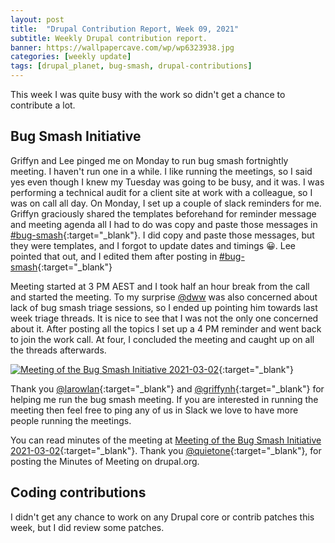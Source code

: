 ```yaml
---
layout: post
title:  "Drupal Contribution Report, Week 09, 2021"
subtitle: Weekly Drupal contribution report.
banner: https://wallpapercave.com/wp/wp6323938.jpg
categories: [weekly update]
tags: [drupal_planet, bug-smash, drupal-contributions]
---
```


This week I was quite busy with the work so didn't get a chance to contribute a lot.

## Bug Smash Initiative

Griffyn and Lee pinged me on Monday to run bug smash fortnightly meeting. I haven't run one in a while. I like running
the meetings, so I said yes even though I knew my Tuesday was going to be busy, and it was. I was performing a technical
audit for a client site at work with a colleague, so I was on call all day. On Monday, I set up a couple of slack
reminders for me. Griffyn graciously shared the templates beforehand for reminder message and meeting agenda all I
had to do was copy and paste those messages in [#bug-smash][bug-smash]{:target="_blank"}. I did copy and paste those
messages, but they were templates, and I forgot to update dates and timings 😀. Lee pointed that out, and I
edited them after posting in [#bug-smash][bug-smash]{:target="_blank"}

Meeting started at 3 PM AEST and I took half an hour break from the call and started the meeting. To my surprise
[@dww][dww] was also concerned about lack of bug smash triage sessions, so I ended up pointing him towards last week
triage threads. It is nice to see that I was not the only one concerned about it. After posting all the topics I set up
a 4 PM reminder and went back to join the work call. At four, I concluded the meeting and caught up on all the threads
afterwards.

[![Meeting of the Bug Smash Initiative 2021-03-02](https://www.dropbox.com/s/afpt9lau0ottv9m/screenshot-app.slack.com-2021.03.07-00_52_53.png?raw=1)][bug-smash-meeting]{:target="_blank"}

Thank you [@larowlan][larowlan]{:target="_blank"} and [@griffynh][griffynh]{:target="_blank"} for helping me run the
bug smash meeting. If you are interested in running the meeting then feel free to ping any of us in Slack we love to
have more people running the meetings.

You can read minutes of the meeting at
[Meeting of the Bug Smash Initiative 2021-03-02][bug-smash-meeting]{:target="_blank"}. Thank you
[@quietone][quietone]{:target="_blank"}, for posting the Minutes of Meeting on drupal.org.

## Coding contributions

I didn't get any chance to work on any Drupal core or contrib patches this week, but I did review some patches.

[bug-smash]: https://drupal.slack.com/archives/C014QES6HSQ
[bug-smash-meeting]: https://www.drupal.org/project/drupal/issues/3199009
[dww]: https://www.drupal.org/u/dww
[larowlan]: https://www.drupal.org/u/larowlan
[griffynh]: https://www.drupal.org/u/griffynh
[quietone]: https://www.drupal.org/u/quietone
